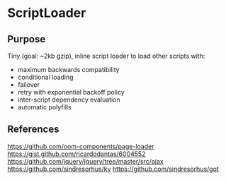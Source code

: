 # ScriptLoader
## Purpose
Tiny (goal: ~2kb gzip), inline script loader to load other scripts with:
- maximum backwards compatibility
- conditional loading
- failover
- retry with exponential backoff policy
- inter-script dependency evaluation
- automatic polyfills

## References
https://github.com/oom-components/page-loader
https://gist.github.com/ricardodantas/6004552
https://github.com/jquery/jquery/tree/master/src/ajax
https://github.com/sindresorhus/ky
https://github.com/sindresorhus/got
